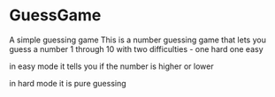 # GuessGame
A simple guessing game
This is a number guessing game that lets you guess a number 1 through 10 with two difficulties - one hard one easy

in easy mode it tells you if the number is higher or lower

in hard mode it is pure guessing
